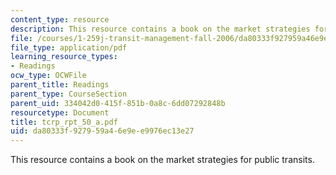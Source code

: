 ```yaml
---
content_type: resource
description: This resource contains a book on the market strategies for public transits.
file: /courses/1-259j-transit-management-fall-2006/da80333f927959a46e9ee9976ec13e27_tcrp_rpt_50_a.pdf
file_type: application/pdf
learning_resource_types:
- Readings
ocw_type: OCWFile
parent_title: Readings
parent_type: CourseSection
parent_uid: 334042d0-415f-851b-0a8c-6dd07292848b
resourcetype: Document
title: tcrp_rpt_50_a.pdf
uid: da80333f-9279-59a4-6e9e-e9976ec13e27
---
```

This resource contains a book on the market strategies for public transits.

